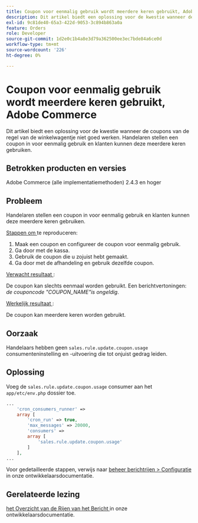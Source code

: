 ```yaml
---
title: Coupon voor eenmalig gebruik wordt meerdere keren gebruikt, Adobe Commerce
description: Dit artikel biedt een oplossing voor de kwestie wanneer de coupons van de regel van de winkelwagentje niet goed werken. Handelaren stellen een coupon in voor eenmalig gebruik en klanten kunnen deze meerdere keren gebruiken.
exl-id: 9c81de40-65a3-422d-9053-3c894b863a0a
feature: Orders
role: Developer
source-git-commit: 1d2e0c1b4a8e3d79a362500ee3ec7bde84a6ce0d
workflow-type: tm+mt
source-wordcount: '226'
ht-degree: 0%

---
```


# Coupon voor eenmalig gebruik wordt meerdere keren gebruikt, Adobe Commerce

Dit artikel biedt een oplossing voor de kwestie wanneer de coupons van de regel van de winkelwagentje niet goed werken. Handelaren stellen een coupon in voor eenmalig gebruik en klanten kunnen deze meerdere keren gebruiken.


## Betrokken producten en versies

Adobe Commerce (alle implementatiemethoden) 2.4.3 en hoger

## Probleem

Handelaren stellen een coupon in voor eenmalig gebruik en klanten kunnen deze meerdere keren gebruiken.

<u> Stappen om </u> te reproduceren:

1. Maak een coupon en configureer de coupon voor eenmalig gebruik.
1. Ga door met de kassa.
1. Gebruik de coupon die u zojuist hebt gemaakt.
1. Ga door met de afhandeling en gebruik dezelfde coupon.

<u> Verwacht resultaat </u>:

De coupon kan slechts eenmaal worden gebruikt. Een berichtvertoningen: *de couponcode &quot;COUPON_NAME&quot;is ongeldig*.

<u> Werkelijk resultaat </u>:

De coupon kan meerdere keren worden gebruikt.


## Oorzaak

Handelaars hebben geen `sales.rule.update.coupon.usage` consumenteninstelling en -uitvoering die tot onjuist gedrag leiden.

## Oplossing

Voeg de `sales.rule.update.coupon.usage` consumer aan het `app/etc/env.php` dossier toe.

```php
...
    'cron_consumers_runner' =>
    array [
        'cron_run' => true,
        'max_messages' => 20000,
        'consumers' =>
        array [
            'sales.rule.update.coupon.usage'
        ]
    ],
...
```

Voor gedetailleerde stappen, verwijs naar [ beheer berichtrijen > Configuratie ](https://devdocs.magento.com/guides/v2.4/config-guide/mq/manage-message-queues.html#configuration) in onze ontwikkelaarsdocumentatie.

## Gerelateerde lezing

[ het Overzicht van de Rijen van het Bericht ](https://devdocs.magento.com/guides/v2.4/config-guide/mq/rabbitmq-overview.html) in onze ontwikkelaarsdocumentatie.
